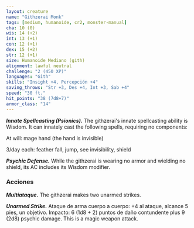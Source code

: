 ```yaml
---
layout: creature
name: "Githzerai Monk"
tags: [medium, humanoide, cr2, monster-manual]
cha: 10 (0)
wis: 14 (+2)
int: 13 (+1)
con: 12 (+1)
dex: 15 (+2)
str: 12 (+1)
size: Humanoide Mediano (gith)
alignment: lawful neutral
challenge: "2 (450 XP)"
languages: "Gith"
skills: "Insight +4, Percepción +4"
saving_throws: "Str +3, Des +4, Int +3, Sab +4"
speed: "30 ft."
hit_points: "38 (7d8+7)"
armor_class: "14"
---
```


***Innate Spellcasting (Psionics).*** The githzerai's innate spellcasting ability is Wisdom. It can innately cast the following spells, requiring no components:

At will: mage hand (the hand is invisible)

3/day each: feather fall, jump, see invisibility, shield

***Psychic Defense.*** While the githzerai is wearing no armor and wielding no shield, its AC includes its Wisdom modifier.

### Acciones

***Multiataque.*** The githzerai makes two unarmed strikes.

***Unarmed Strike.*** Ataque de arma cuerpo a cuerpo: +4 al ataque, alcance 5 pies, un objetivo. Impacto: 6 (1d8 + 2) puntos de daño contundente plus 9 (2d8) psychic damage. This is a magic weapon attack.